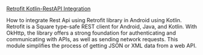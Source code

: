 [Retrofit Kotlin-RestAPI Integration](https://rrtutors.com/tutorials/how-to-integrate-rest-api-using-retrofit-in-android-using-kotlin)

How to integrate Rest Api using Retrofit library in Android using Kotlin. Retrofit is a Square type-safe REST client for Android, Java, and Kotlin. With OkHttp, the library offers a strong foundation for authenticating and communicating with APIs, as well as sending network requests. 
This module simplifies the process of getting JSON or XML data from a web API.
